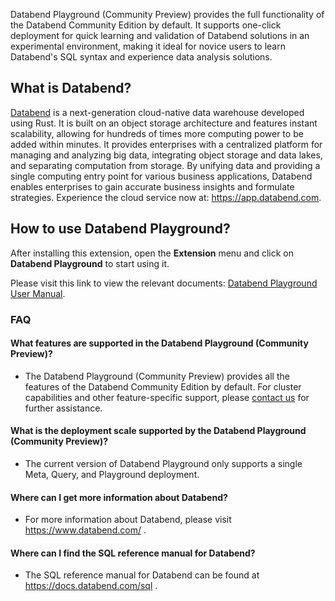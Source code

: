 Databend Playground (Community Preview) provides the full functionality of the Databend Community Edition by default. It supports one-click deployment for quick learning and validation of Databend solutions in an experimental environment, making it ideal for novice users to learn Databend's SQL syntax and experience data analysis solutions.

## What is Databend?

[Databend](https://github.com/datafuselabs/databend/) is a next-generation cloud-native data warehouse developed using Rust. It is built on an object storage architecture and features instant scalability, allowing for hundreds of times more computing power to be added within minutes. It provides enterprises with a centralized platform for managing and analyzing big data, integrating object storage and data lakes, and separating computation from storage. By unifying data and providing a single computing entry point for various business applications, Databend enables enterprises to gain accurate business insights and formulate strategies. Experience the cloud service now at: <https://app.databend.com>.

## How to use Databend Playground?

After installing this extension, open the **Extension** menu and click on **Databend Playground** to start using it.

Please visit this link to view the relevant documents: [Databend Playground User Manual](https://github.com/datafuse-extras/databend-playground-for-kubesphere/blob/main/docs/0.1.0/USER_MANUAL.md).

### FAQ

#### What features are supported in the Databend Playground (Community Preview)?

- The Databend Playground (Community Preview) provides all the features of the Databend Community Edition by default. For cluster capabilities and other feature-specific support, please [contact us](https://www.databend.com/contact-us/) for further assistance.

#### What is the deployment scale supported by the Databend Playground (Community Preview)?

- The current version of Databend Playground only supports a single Meta, Query, and Playground deployment.

#### Where can I get more information about Databend?

- For more information about Databend, please visit https://www.databend.com/ .

#### Where can I find the SQL reference manual for Databend?

- The SQL reference manual for Databend can be found at https://docs.databend.com/sql .
